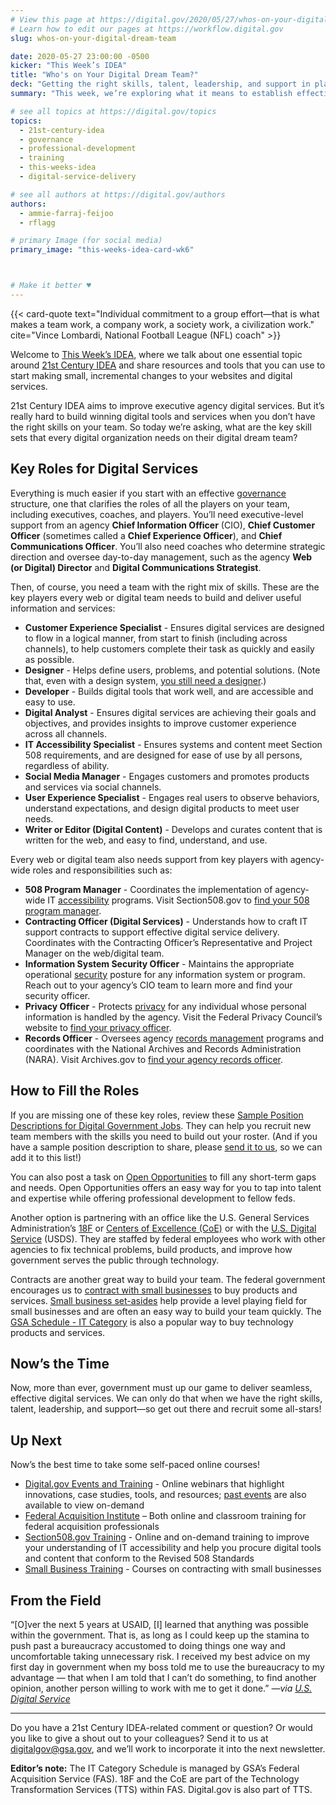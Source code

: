 ```yaml
---
# View this page at https://digital.gov/2020/05/27/whos-on-your-digital-dream-team
# Learn how to edit our pages at https://workflow.digital.gov
slug: whos-on-your-digital-dream-team

date: 2020-05-27 23:00:00 -0500
kicker: "This Week’s IDEA"
title: "Who's on Your Digital Dream Team?"
deck: "Getting the right skills, talent, leadership, and support in place to build winning digital tools and services"
summary: "This week, we’re exploring what it means to establish effective governance, and looking at ways to clarify and fill the roles of all the players on your team."

# see all topics at https://digital.gov/topics
topics: 
  - 21st-century-idea
  - governance
  - professional-development
  - training
  - this-weeks-idea
  - digital-service-delivery

# see all authors at https://digital.gov/authors
authors: 
  - ammie-farraj-feijoo
  - rflagg

# primary Image (for social media)
primary_image: "this-weeks-idea-card-wk6"



# Make it better ♥
---
```


{{< card-quote text="Individual commitment to a group effort—that is what makes a team work, a company work, a society work, a civilization work." cite="Vince Lombardi, National Football League (NFL) coach" >}}

Welcome to [This Week’s IDEA](https://digital.gov/topics/this-weeks-idea/), where we talk about one essential topic around [21st Century IDEA](https://digital.gov/resources/21st-century-integrated-digital-experience-act/) and share resources and tools that you can use to start making small, incremental changes to your websites and digital services.

21st Century IDEA aims to improve executive agency digital services. But it’s really hard to build winning digital tools and services when you don’t have the right skills on your team. So today we’re asking, what are the key skill sets that every digital organization needs on their digital dream team?

## Key Roles for Digital Services

Everything is much easier if you start with an effective [governance](https://digital.gov/topics/governance/) structure, one that clarifies the roles of all the players on your team, including executives, coaches, and players. You’ll need executive-level support from an agency **Chief Information Officer** (CIO), **Chief Customer Officer** (sometimes called a **Chief Experience Officer**), and **Chief Communications Officer**. You’ll also need coaches who determine strategic direction and oversee day-to-day management, such as the agency **Web (or Digital) Director** and **Digital Communications Strategist**.

Then, of course, you need a team with the right mix of skills. These are the key players every web or digital team needs to build and deliver useful information and services:

-   **Customer Experience Specialist** - Ensures digital services are designed to flow in a logical manner, from start to finish (including across channels), to help customers complete their task as quickly and easily as possible.
-   **Designer** - Helps define users, problems, and potential solutions. (Note that, even with a design system, [you still need a designer](https://18f.gsa.gov/2020/02/06/even-with-a-design-system-you-still-need-a-designer/).)
-   **Developer** - Builds digital tools that work well, and are accessible and easy to use.
-   **Digital Analyst** - Ensures digital services are achieving their goals and objectives, and provides insights to improve customer experience across all channels. 
-   **IT Accessibility Specialist** - Ensures systems and content meet Section 508 requirements, and are designed for ease of use by all persons, regardless of ability.
-   **Social Media Manager** - Engages customers and promotes products and services via social channels.
-   **User Experience Specialist** - Engages real users to observe behaviors, understand expectations, and design digital products to meet user needs.
-   **Writer or Editor (Digital Content)** - Develops and curates content that is written for the web, and easy to find, understand, and use.

Every web or digital team also needs support from key players with agency-wide roles and responsibilities such as:

-   **508 Program Manager** - Coordinates the implementation of agency-wide IT [accessibility](https://digital.gov/topics/accessibility/) programs. Visit Section508.gov to [find your 508 program manager](https://section508.gov/tools/coordinator-listing).
-   **Contracting Officer (Digital Services)** - Understands how to craft IT support contracts to support effective digital service delivery. Coordinates with the Contracting Officer’s Representative and Project Manager on the web/digital team.
-   **Information System Security Officer** - Maintains the appropriate operational [security](https://digital.gov/topics/security/) posture for any information system or program. Reach out to your agency’s CIO team to learn more and find your security officer.
-   **Privacy Officer** - Protects [privacy](https://digital.gov/topics/privacy/) for any individual whose personal information is handled by the agency. Visit the Federal Privacy Council’s website to [find your privacy officer](https://www.fpc.gov/council-members/).
-   **Records Officer** - Oversees agency [records management](https://digital.gov/topics/records-management/) programs and coordinates with the National Archives and Records Administration (NARA). Visit Archives.gov to [find your agency records officer](https://www.archives.gov/records-mgmt/agency).

## How to Fill the Roles
If you are missing one of these key roles, review these [Sample Position Descriptions for Digital Government Jobs](https://digital.gov/resources/sample-position-descriptions-for-digital-government-jobs/). They can help you recruit new team members with the skills you need to build out your roster. (And if you have a sample position description to share, please [send it to us](mailto:digitalgov@gsa.gov), so we can add it to this list!)

You can also post a task on [Open Opportunities](https://openopps.usajobs.gov/) to fill any short-term gaps and needs. Open Opportunities offers an easy way for you to tap into talent and expertise while offering professional development to fellow feds.

Another option is partnering with an office like the U.S. General Services Administration’s [18F](https://18f.gsa.gov/) or [Centers of Excellence (CoE)](https://coe.gsa.gov/) or with the [U.S. Digital Service](https://www.usds.gov/) (USDS). They are staffed by federal employees who work with other agencies to fix technical problems, build products, and improve how government serves the public through technology.

Contracts are another great way to build your team. The federal government encourages us to [contract with small businesses](https://www.sba.gov/federal-contracting/contracting-guide) to buy products and services. [Small business set-asides](https://www.sba.gov/federal-contracting/contracting-guide/types-contracts) help provide a level playing field for small businesses and are often an easy way to build your team quickly. The [GSA Schedule - IT Category](https://www.gsa.gov/technology/technology-purchasing-programs/gsa-schedule-it-category) is also a popular way to buy technology products and services.

## Now’s the Time

Now, more than ever, government must up our game to deliver seamless, effective digital services. We can only do that when we have the right skills, talent, leadership, and support—so get out there and recruit some all-stars!

## Up Next

Now’s the best time to take some self-paced online courses!

-   [Digital.gov Events and Training](https://digital.gov/events/) - Online webinars that highlight innovations, case studies, tools, and resources; [past events](https://digital.gov/events/#events-past) are also available to view on-demand
-   [Federal Acquisition Institute](http://www.fai.gov/) – Both online and classroom training for federal acquisition professionals
-   [Section508.gov Training](https://section508.gov/training) - Online and on-demand training to improve your understanding of IT accessibility and help you procure digital tools and content that conform to the Revised 508 Standards
-   [Small Business Training](https://www.sba.gov/course/) - Courses on contracting with small businesses

## From the Field
“[O]ver the next 5 years at USAID, [I] learned that anything was possible within the government. That is, as long as I could keep up the stamina to push past a bureaucracy accustomed to doing things one way and uncomfortable taking unnecessary risk. I received my best advice on my first day in government when my boss told me to use the bureaucracy to my advantage — that when I am told that I can’t do something, to find another opinion, another person willing to work with me to get it done.” *—via [U.S. Digital Service](https://medium.com/the-u-s-digital-service/serving-at-usds-stephanie-grosser-ad2099ed2d57)*
***
Do you have a 21st Century IDEA-related comment or question? Or would you like to give a shout out to your colleagues? Send it to us at [digitalgov@gsa.gov](mailto:digitalgov@gsa.gov), and we’ll work to incorporate it into the next newsletter.

**Editor’s note:** The IT Category Schedule is managed by GSA’s Federal Acquisition Service (FAS). 18F and the CoE are part of the Technology Transformation Services (TTS) within FAS. Digital.gov is also part of TTS.
